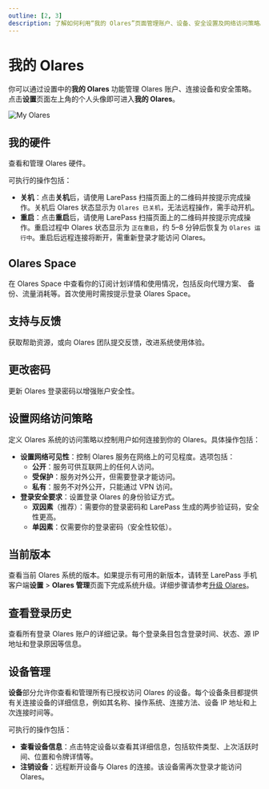```yaml
---
outline: [2, 3]
description: 了解如何利用“我的 Olares”页面管理账户、设备、安全设置及网络访问策略。 
---
```


# 我的 Olares

你可以通过设置中的**我的 Olares** 功能管理 Olares 账户、连接设备和安全策略。点击**设置**页面左上角的个人头像即可进入**我的 Olares**。

![My Olares](/images/zh/manual/olares/my-olares.png#bordered)

## 我的硬件

查看和管理 Olares 硬件。

可执行的操作包括：

* **关机**：点击**关机**后，请使用 LarePass 扫描页面上的二维码并按提示完成操作。关机后 Olares 状态显示为 `Olares 已关机`，无法远程操作，需手动开机。
* **重启**：点击**重启**后，请使用 LarePass 扫描页面上的二维码并按提示完成操作。重启过程中 Olares 状态显示为 `正在重启`，约 5–8 分钟后恢复为 `Olares 运行中`。重启后远程连接将断开，需重新登录才能访问 Olares。

## Olares Space
在 Olares Space 中查看你的订阅计划详情和使用情况，包括反向代理方案、
备份、流量消耗等。首次使用时需按提示登录 Olares Space。

## 支持与反馈

获取帮助资源，或向 Olares 团队提交反馈，改进系统使用体验。

## 更改密码

更新 Olares 登录密码以增强账户安全性。

## 设置网络访问策略

定义 Olares 系统的访问策略以控制用户如何连接到你的 Olares。具体操作包括：
- **设置网络可见性**：控制 Olares 服务在网络上的可见程度。选项包括：
  * **公开**：服务可供互联网上的任何人访问。
  * **受保护**：服务对外公开，但需要登录才能访问。
  * **私有**：服务不对外公开，只能通过 VPN 访问。
- **登录安全要求**：设置登录 Olares 的身份验证方式。
  * **双因素**（推荐）：需要你的登录密码和 LarePass 生成的两步验证码，安全性更高。
  * **单因素**：仅需要你的登录密码（安全性较低）。

## 当前版本

查看当前 Olares 系统的版本。如果提示有可用的新版本，请转至 LarePass 手机客户端**设置** > **Olares 管理**页面下完成系统升级。详细步骤请参考[升级 Olares](../../larepass/manage-olares.md#升级-olares)。

## 查看登录历史

查看所有登录 Olares 账户的详细记录。每个登录条目包含登录时间、状态、源 IP 地址和登录原因等信息。

## 设备管理

**设备**部分允许你查看和管理所有已授权访问 Olares 的设备。每个设备条目都提供有关连接设备的详细信息，例如其名称、操作系统、连接方法、设备 IP 地址和上次连接时间等。

可执行的操作包括：

* **查看设备信息**：点击特定设备以查看其详细信息，包括软件类型、上次活跃时间、位置和令牌详情等。
* **注销设备**：远程断开设备与 Olares 的连接。该设备需再次登录才能访问 Olares。
